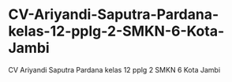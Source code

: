 # CV-Ariyandi-Saputra-Pardana-kelas-12-pplg-2-SMKN-6-Kota-Jambi
CV Ariyandi Saputra Pardana kelas 12 pplg 2 SMKN 6 Kota Jambi
